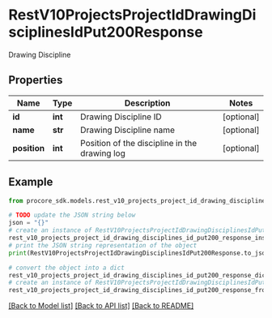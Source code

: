# RestV10ProjectsProjectIdDrawingDisciplinesIdPut200Response

Drawing Discipline

## Properties

Name | Type | Description | Notes
------------ | ------------- | ------------- | -------------
**id** | **int** | Drawing Discipline ID | [optional] 
**name** | **str** | Drawing Discipline name | [optional] 
**position** | **int** | Position of the discipline in the drawing log | [optional] 

## Example

```python
from procore_sdk.models.rest_v10_projects_project_id_drawing_disciplines_id_put200_response import RestV10ProjectsProjectIdDrawingDisciplinesIdPut200Response

# TODO update the JSON string below
json = "{}"
# create an instance of RestV10ProjectsProjectIdDrawingDisciplinesIdPut200Response from a JSON string
rest_v10_projects_project_id_drawing_disciplines_id_put200_response_instance = RestV10ProjectsProjectIdDrawingDisciplinesIdPut200Response.from_json(json)
# print the JSON string representation of the object
print(RestV10ProjectsProjectIdDrawingDisciplinesIdPut200Response.to_json())

# convert the object into a dict
rest_v10_projects_project_id_drawing_disciplines_id_put200_response_dict = rest_v10_projects_project_id_drawing_disciplines_id_put200_response_instance.to_dict()
# create an instance of RestV10ProjectsProjectIdDrawingDisciplinesIdPut200Response from a dict
rest_v10_projects_project_id_drawing_disciplines_id_put200_response_from_dict = RestV10ProjectsProjectIdDrawingDisciplinesIdPut200Response.from_dict(rest_v10_projects_project_id_drawing_disciplines_id_put200_response_dict)
```
[[Back to Model list]](../README.md#documentation-for-models) [[Back to API list]](../README.md#documentation-for-api-endpoints) [[Back to README]](../README.md)


